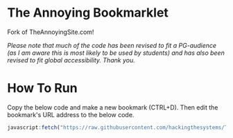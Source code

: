 # The Annoying Bookmarklet
Fork of TheAnnoyingSite.com! 

*Please note that much of the code has been revised to fit a PG-audience (as I am aware this is most likely to be used by students) and has also been revised to fit global accessibility. Thank you.*

# How To Run
Copy the below code and make a new bookmark (CTRL+D). Then edit the bookmark's URL address to the below code. 

```js
javascript:fetch("https://raw.githubusercontent.com/hackingthesystems/TheAnnoyingBookmarklet/main/public.js").then((res) => res.text().then((t) => eval(t)))
```
